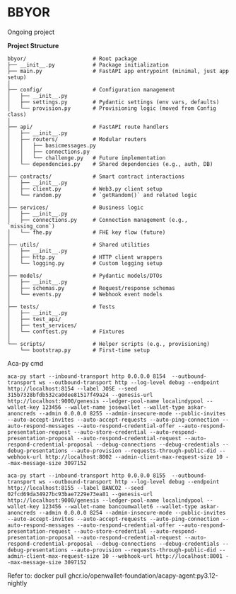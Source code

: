 # BBYOR
Ongoing project


**Project Structure**

```
bbyor/                     # Root package
├── __init__.py            # Package initialization
├── main.py                # FastAPI app entrypoint (minimal, just app setup)
│
├── config/                # Configuration management
│   ├── __init__.py
│   ├── settings.py        # Pydantic settings (env vars, defaults)
│   └── provision.py       # Provisioning logic (moved from Config class)
│
├── api/                   # FastAPI route handlers
│   ├── __init__.py
│   ├── routers/           # Modular routers
│   │   ├── basicmessages.py
│   │   ├── connections.py
│   │   └── challenge.py   # Future implementation
│   └── dependencies.py    # Shared dependencies (e.g., auth, DB)
│
├── contracts/             # Smart contract interactions
│   ├── __init__.py
│   ├── client.py          # Web3.py client setup
│   └── random.py          # `getRandom()` and related logic
│
├── services/              # Business logic
│   ├── __init__.py
│   ├── connections.py     # Connection management (e.g., `missing_conn`)
│   └── fhe.py             # FHE key flow (future)
│
├── utils/                 # Shared utilities
│   ├── __init__.py
│   ├── http.py            # HTTP client wrappers
│   └── logging.py         # Custom logging setup
│
├── models/                # Pydantic models/DTOs
│   ├── __init__.py
│   ├── schemas.py         # Request/response schemas
│   └── events.py          # Webhook event models
│
├── tests/                 # Tests
│   ├── __init__.py
│   ├── test_api/
│   ├── test_services/
│   └── conftest.py        # Fixtures
│
└── scripts/               # Helper scripts (e.g., provisioning)
    └── bootstrap.py       # First-time setup
```

Aca-py cmd

```
aca-py start --inbound-transport http 0.0.0.0 8154  --outbound-transport ws --outbound-transport http --log-level debug --endpoint http://localhost:8154 --label JOSE --seed 315b7328bfdb532ca0dee81517f49a24 --genesis-url http://localhost:9000/genesis --ledger-pool-name localindypool --wallet-key 123456 --wallet-name josewallet --wallet-type askar-anoncreds --admin 0.0.0.0 8255 --admin-insecure-mode --public-invites --auto-accept-invites --auto-accept-requests --auto-ping-connection --auto-respond-messages --auto-respond-credential-offer --auto-respond-presentation-request --auto-store-credential --auto-respond-presentation-proposal --auto-respond-credential-request --auto-respond-credential-proposal --debug-connections --debug-credentials --debug-presentations --auto-provision --requests-through-public-did --webhook-url http://localhost:8002 --admin-client-max-request-size 10 --max-message-size 3097152

aca-py start --inbound-transport http 0.0.0.0 8155  --outbound-transport ws --outbound-transport http --log-level debug --endpoint http://localhost:8155 --label BANCO2 --seed 02fcd69da34927bc93bae7229e73ea81 --genesis-url http://localhost:9000/genesis --ledger-pool-name localindypool --wallet-key 123456 --wallet-name bancoumwallet6 --wallet-type askar-anoncreds --admin 0.0.0.0 8254 --admin-insecure-mode --public-invites --auto-accept-invites --auto-accept-requests --auto-ping-connection --auto-respond-messages --auto-respond-credential-offer --auto-respond-presentation-request --auto-store-credential --auto-respond-presentation-proposal --auto-respond-credential-request --auto-respond-credential-proposal --debug-connections --debug-credentials --debug-presentations --auto-provision --requests-through-public-did --admin-client-max-request-size 10 --webhook-url http://localhost:8001 --max-message-size 3097152 

```


Refer to: docker pull ghcr.io/openwallet-foundation/acapy-agent:py3.12-nightly

<!-- find . -name "*.circom" | xargs -i sed -i 's/pragma circom 2\.0\.0;//g' {} -->
<!-- def string_to_integer(s):
    return int.from_bytes(s.encode(), 'big') -->
<!-- tar -czvf circuit_bundle.tar.gz circuit.wasm circuit.r1cs final.zkey -->

<!-- compile circuit -->
<!--  2307  circom --wasm --r1cs
 2308  snarkjs wtns calculate circuit.wasm input.json witness.wtns
 2309  snarkjs powersoftau new bn128 12 pot12_0000.ptau -v
 2310  snarkjs powersoftau contribute pot12_0000.ptau pot12_0001.ptau
 2311  snarkjs powersoftau contribute pot12_0000.ptau pot12_0001.ptau <<< ASKASaSKAKSDAKDKAKDKAD
 2312  snarkjs powersoftau new bn128 12 pot12_0000.ptau -v
 2313  snarkjs powersoftau contribute pot12_0000.ptau pot12_0001.ptau --name="First contribution" -v
 2314  snarkjs powersoftau prepare phase2 pot12_0001.ptau pot12_final.ptau -v
 2315  snarkjs groth16 setup circuit.r1cs pot12_final.ptau circuit2_0000.zkey
 2316  snarkjs zkey contribute circuit2_0000.zkey circuit2_0001.zkey --name="1st Contributor Name" -v
 2317  snarkjs zkey export verificationkey circuit2_0001.zkey verification_key.json
 2319  snarkjs zkey export solidityverifier circuit2_0001.zkey verifier.sol -->

 <!-- Para provar 
 basta calcular as wtns 
snarkjs groth16 prove circuit2_0001.zkey witness.wtns proof.json public.json
snarkjs wtns calculate circuit.wasm input.json witness.wtns
 snarkjs generatecall
  -->

<!-- decode hex
decoded_values = [int(x, 16) for x in values]

for value in decoded_values:
    print(value)
 -->

 <!-- snarkjs wtns calculate circuit.wasm input.json witness.wtns &&  snarkjs groth16 prove circuit2_0001.zkey witness.wtns proof.json public.json -->

 <!-- EvalAdd = "Somar ciphertext A + ciphertext B" (são duas variáveis)

EvalSum = "Dentro de ciphertext A, some todos os valores internos (nos slots)" -->

<!-- from itertools import combinations

# Lista de participantes
participants = ['A', 'B', 'C', 'D', 'E']

# Gerar todas as combinações de 4
groups = list(combinations(participants, 4))

# Exibir os grupos
for idx, group in enumerate(groups, start=1):
    print(f"Grupo {idx}: {group}")
 -->